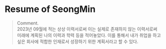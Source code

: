 <!--
**Yankee1231/Yankee1231** is a ✨ _special_ ✨ repository because its `README.md` (this file) appears on your GitHub profile.

Here are some ideas to get you started:

- 🔭 I’m currently working on ...
- 🌱 I’m currently learning ...
- 👯 I’m looking to collaborate on ...
- 🤔 I’m looking for help with ...
- 💬 Ask me about ...
- 📫 How to reach me: ...
- 😄 Pronouns: ...
- ⚡ Fun fact: ...
-->

# Resume of SeongMin
> Comment.   
> 2023년 09월에 적는 상상 이력서로써 이는 실제로 존재하지 않는 이력서로써 미래에 계획된 나의 이력과 학력 등을 적어놓았다. 이를 통해서 내가 취업을 하고 싶은 회사에 적합한 인재로서 성장하기 위한 계획서라고 할 수 있다.